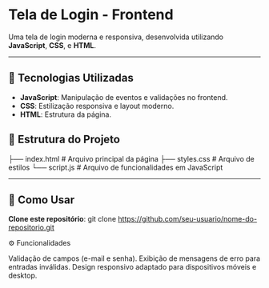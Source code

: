 # Tela de Login - Frontend

Uma tela de login moderna e responsiva, desenvolvida utilizando **JavaScript**, **CSS**, e **HTML**.

---

## 🔧 Tecnologias Utilizadas

- **JavaScript**: Manipulação de eventos e validações no frontend.  
- **CSS**: Estilização responsiva e layout moderno.  
- **HTML**: Estrutura da página.  

## 📂 Estrutura do Projeto

├── index.html # Arquivo principal da página 
├── styles.css # Arquivo de estilos 
└── script.js # Arquivo de funcionalidades em JavaScript

---

## 🚀 Como Usar
 **Clone este repositório**:
   git clone https://github.com/seu-usuario/nome-do-repositorio.git

⚙️ Funcionalidades

Validação de campos (e-mail e senha).
Exibição de mensagens de erro para entradas inválidas.
Design responsivo adaptado para dispositivos móveis e desktop.
